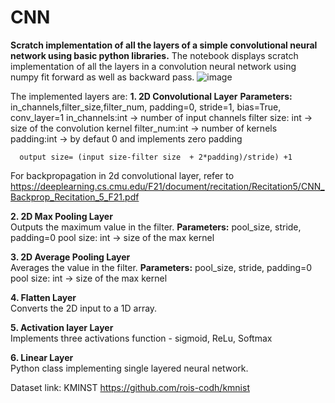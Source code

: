 # CNN
**Scratch implementation of all the layers of a simple convolutional neural network using basic python libraries.**
The notebook displays scratch implementation of all the layers in a convolution neural network using numpy fit forward as well as backward pass. 
![image](https://github.com/user-attachments/assets/9b5455d1-ab11-4cf0-a8a9-e94546d65c11)

The implemented layers are:
**1.  2D Convolutional Layer**
      **Parameters:** in_channels,filter_size,filter_num, padding=0, stride=1, bias=True,  conv_layer=1
      in_channels:int  -> number of input channels
      filter size: int -> size of the convolution kernel
      filter_num:int -> number of kernels
      padding:int -> by defaut 0 and implements zero padding

      output size= (input size-filter size  + 2*padding)/stride) +1

For backpropagation in 2d convolutional layer, refer to https://deeplearning.cs.cmu.edu/F21/document/recitation/Recitation5/CNN_Backprop_Recitation_5_F21.pdf  
      
**2.  2D Max Pooling Layer**  
      Outputs the maximum value in the filter.
      **Parameters:** pool_size, stride, padding=0
      pool size: int -> size of the max kernel

**3.  2D Average Pooling Layer**  
      Averages the value in the filter.
      **Parameters:** pool_size, stride, padding=0
      pool size: int -> size of the max kernel

**4.  Flatten Layer**  
      Converts the 2D input to a 1D array. 

**5.  Activation layer Layer**  
      Implements three activations function - sigmoid, ReLu, Softmax

**6.  Linear Layer**  
      Python class implementing single layered neural network.

Dataset link: KMINST  https://github.com/rois-codh/kmnist

